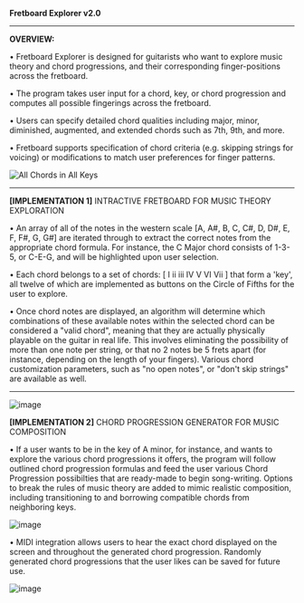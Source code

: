 **Fretboard Explorer v2.0**
________________________________________________________________________________________________________________

**OVERVIEW:**

• Fretboard Explorer is designed for guitarists who want to explore music theory and chord progressions, and their corresponding finger-positions across the fretboard. 

• The program takes user input for a chord, key, or chord progression and computes all possible fingerings across the fretboard. 

• Users can specify detailed chord qualities including major, minor, diminished, augmented, and extended chords such as 7th, 9th, and more. 

• Fretboard supports specification of chord criteria (e.g. skipping strings for voicing) or modifications to match user preferences for finger patterns.  


![All Chords in All Keys](https://github.com/RidwanSharkar/Fretboard-2.0/assets/158855066/f5535eca-b43c-4fac-ab7f-a23a4981c85b)

________________________________________________________________________________________________________________

**[IMPLEMENTATION 1]** INTRACTIVE FRETBOARD FOR MUSIC THEORY EXPLORATION

• An array of all of the notes in the western scale [A, A#, B, C, C#, D, D#, E, F, F#, G, G#] are iterated through to extract the correct notes from the appropriate chord formula. For instance, the C Major chord consists of 1-3-5, or C-E-G, and will be highlighted upon user selection.

• Each chord belongs to a set of chords: [ I ii iii IV V VI Vii ] that form a 'key', all twelve of which are implemented as buttons on the Circle of Fifths for the user to explore.

• Once chord notes are displayed, an algorithm will determine which combinations of these available notes within the selected chord can be considered a "valid chord", meaning that they are actually physically playable on the guitar in real life. This involves eliminating the possibility of more than one note per string, or that no 2 notes be 5 frets apart (for instance, depending on the length of your fingers). Various chord customization parameters, such as "no open notes", or "don't skip strings" are available as well.  

________________________________________________________________________________________________________________

![image](https://github.com/user-attachments/assets/32caf38b-1ec0-4297-82f3-af0eb0fbfaa5)

**[IMPLEMENTATION 2]** CHORD PROGRESSION GENERATOR FOR MUSIC COMPOSITION

• If a user wants to be in the key of A minor, for instance, and wants to explore the various chord progressions it offers, the program will follow outlined chord progression formulas and feed the user various Chord Progression possibilties that are ready-made to begin song-writing. Options to break the rules of music theory are added to mimic realistic composition, including transitioning to and borrowing compatible chords from neighboring keys. 

![image](https://github.com/RidwanSharkar/Fretboard-2.0/assets/158855066/3ecf0a70-ade2-4e37-8158-b2a714cb42e3)

•  MIDI integration allows users to hear the exact chord displayed on the screen and throughout the generated chord progression. Randomly generated chord progressions that the user likes can be saved for future use. 

![image](https://github.com/user-attachments/assets/3b7c8e6e-9544-4da7-8e92-62bd72a4aab3)





